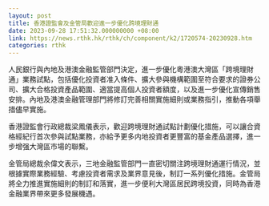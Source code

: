 ```yaml
---
layout: post
title: 香港證監會及金管局歡迎進一步優化跨境理財通
date: 2023-09-28 17:51:32.000000000 +08:00
link: https://news.rthk.hk/rthk/ch/component/k2/1720574-20230928.htm
categories: rthk
---
```


人民銀行與內地及港澳金融監管部門決定，進一步優化粵港澳大灣區「跨境理財通」業務試點，包括優化投資者准入條件、擴大參與機構範圍至符合要求的證券公司、擴大合格投資產品範圍、適當提高個人投資者額度，以及進一步優化宣傳銷售安排。內地及港澳金融管理部門將修訂完善相關實施細則或業務指引，推動各項舉措儘早實施。

香港證監會行政總裁梁鳳儀表示，歡迎跨境理財通試點計劃優化措施，可以讓合資格經紀行首次參與試點業務，亦給予更多内地投資者更豐富的基金產品選擇，進一步增强大灣區市場的聯繫。

金管局總裁余偉文表示，三地金融監管部門一直密切關注跨境理財通運行情況，並根據實際業務經驗、考慮投資者需求及業界意見後，制訂一系列優化措施。金管局將全力推進實施細則的制訂和落實，進一步便利大灣區居民跨境投資，同時為香港金融業界帶來更多發展機遇。
